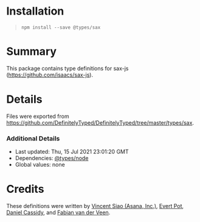 # Installation
> `npm install --save @types/sax`

# Summary
This package contains type definitions for sax-js (https://github.com/isaacs/sax-js).

# Details
Files were exported from https://github.com/DefinitelyTyped/DefinitelyTyped/tree/master/types/sax.

### Additional Details
 * Last updated: Thu, 15 Jul 2021 23:01:20 GMT
 * Dependencies: [@types/node](https://npmjs.com/package/@types/node)
 * Global values: none

# Credits
These definitions were written by [Vincent Siao (Asana, Inc.)](https://github.com/vsiao), [Evert Pot](https://github.com/evert), [Daniel Cassidy](https://github.com/djcsdy), and [Fabian van der Veen](https://github.com/fvanderveen).
